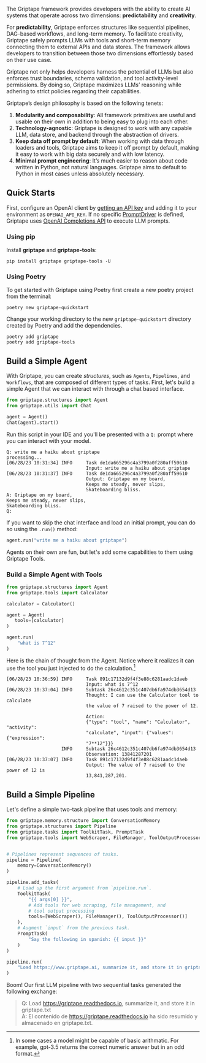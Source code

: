 The Griptape framework provides developers with the ability to create AI systems that operate across two dimensions: **predictability** and **creativity**. 

For **predictability**, Griptape enforces structures like sequential pipelines, DAG-based workflows, and long-term memory. To facilitate creativity, Griptape safely prompts LLMs with tools and short-term memory connecting them to external APIs and data stores. The framework allows developers to transition between those two dimensions effortlessly based on their use case.

Griptape not only helps developers harness the potential of LLMs but also enforces trust boundaries, schema validation, and tool activity-level permissions. By doing so, Griptape maximizes LLMs’ reasoning while adhering to strict policies regarding their capabilities.

Griptape’s design philosophy is based on the following tenets:

1. **Modularity and composability**: All framework primitives are useful and usable on their own in addition to being easy to plug into each other.
2. **Technology-agnostic**: Griptape is designed to work with any capable LLM, data store, and backend through the abstraction of drivers.
3. **Keep data off prompt by default**: When working with data through loaders and tools, Griptape aims to keep it off prompt by default, making it easy to work with big data securely and with low latency.
4. **Minimal prompt engineering**: It’s much easier to reason about code written in Python, not natural languages. Griptape aims to default to Python in most cases unless absolutely necessary.

## Quick Starts

First, configure an OpenAI client by [getting an API key](https://beta.openai.com/account/api-keys) and adding it to your environment as `OPENAI_API_KEY`. If no specific [PromptDriver](structures/prompt-drivers.md) is defined, Griptape uses [OpenAI Completions API](https://platform.openai.com/docs/guides/completion) to execute LLM prompts. 

### Using pip

Install **griptape** and **griptape-tools**:

```
pip install griptape griptape-tools -U
```

### Using Poetry

To get started with Griptape using Poetry first create a new poetry project from the terminal: 

```
poetry new griptape-quickstart
```

Change your working directory to the new `griptape-quickstart` directory created by Poetry and add the dependencies. 

```
poetry add griptape
poetry add griptape-tools
```
## Build a Simple Agent 
With Griptape, you can create *structures*, such as `Agents`, `Pipelines`, and `Workflows`, that are composed of different types of tasks. First, let's build a simple Agent that we can interact with through a chat based interface. 

```python
from griptape.structures import Agent
from griptape.utils import Chat

agent = Agent()
Chat(agent).start()
```
Run this script in your IDE and you'll be presented with a `Q:` prompt where you can interact with your model. 
```
Q: write me a haiku about griptape 
processing...
[06/28/23 10:31:34] INFO     Task de1da665296c4a3799a0f280aff59610              
                             Input: write me a haiku about griptape             
[06/28/23 10:31:37] INFO     Task de1da665296c4a3799a0f280aff59610              
                             Output: Griptape on my board,                      
                             Keeps me steady, never slips,                      
                             Skateboarding bliss.                               
A: Griptape on my board,
Keeps me steady, never slips,
Skateboarding bliss.
Q: 
```
If you want to skip the chat interface and load an initial prompt, you can do so using the `.run()` method: 

```python
agent.run("write me a haiku about griptape")
```
Agents on their own are fun, but let's add some capabilities to them using Griptape Tools. 
### Build a Simple Agent with Tools 

```python
from griptape.structures import Agent
from griptape.tools import Calculator

calculator = Calculator()

agent = Agent(
   tools=[calculator]
)

agent.run(
    "what is 7^12"
)
```
Here is the chain of thought from the Agent. Notice where it realizes it can use the tool you just injected to do the calculation.[^1] 
[^1]: In some cases a model might be capable of basic arithmatic. For example, gpt-3.5 returns the correct numeric answer but in an odd format.

```
[06/28/23 10:36:59] INFO     Task 891c17132d9f4f3e88c6281aadc1daeb              
                             Input: what is 7^12                                
[06/28/23 10:37:04] INFO     Subtask 26c4612c351c407db6fa974db3654d13           
                             Thought: I can use the Calculator tool to calculate
                             the value of 7 raised to the power of 12.          
                                                                                
                             Action:                                            
                             {"type": "tool", "name": "Calculator", "activity": 
                             "calculate", "input": {"values": {"expression":    
                             "7**12"}}}                                         
                    INFO     Subtask 26c4612c351c407db6fa974db3654d13           
                             Observation: 13841287201                           
[06/28/23 10:37:07] INFO     Task 891c17132d9f4f3e88c6281aadc1daeb              
                             Output: The value of 7 raised to the power of 12 is
                             13,841,287,201.   
```

## Build a Simple Pipeline

Let's define a simple two-task pipeline that uses tools and memory:

```python
from griptape.memory.structure import ConversationMemory
from griptape.structures import Pipeline
from griptape.tasks import ToolkitTask, PromptTask
from griptape.tools import WebScraper, FileManager, ToolOutputProcessor


# Pipelines represent sequences of tasks.
pipeline = Pipeline(
    memory=ConversationMemory()
)

pipeline.add_tasks(
    # Load up the first argument from `pipeline.run`.
    ToolkitTask(
        "{{ args[0] }}",
        # Add tools for web scraping, file management, and
        # tool output processing
        tools=[WebScraper(), FileManager(), ToolOutputProcessor()]
    ),
    # Augment `input` from the previous task.
    PromptTask(
        "Say the following in spanish: {{ input }}"
    )
)

pipeline.run(
    "Load https://www.griptape.ai, summarize it, and store it in griptape.txt"
)
```

Boom! Our first LLM pipeline with two sequential tasks generated the following exchange:

> Q: Load https://griptape.readthedocs.io, summarize it, and store it in griptape.txt  
> A: El contenido de https://griptape.readthedocs.io ha sido resumido y almacenado en griptape.txt.

